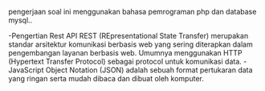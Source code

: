 pengerjaan soal ini menggunakan bahasa pemrograman php dan database mysql..

-Pengertian Rest API REST (REpresentational State Transfer) merupakan standar arsitektur komunikasi berbasis web yang sering diterapkan dalam pengembangan layanan berbasis web. Umumnya menggunakan HTTP (Hypertext Transfer Protocol) sebagai protocol untuk komunikasi data. -JavaScript Object Notation (JSON) adalah sebuah format pertukaran data yang ringan serta mudah dibaca dan dibuat oleh komputer.